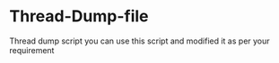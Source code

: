 # Thread-Dump-file
Thread dump script
you can use this script and modified it as per your requirement
